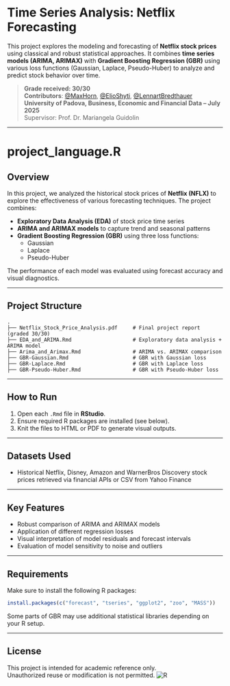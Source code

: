 # Time Series Analysis: Netflix Forecasting

This project explores the modeling and forecasting of **Netflix stock prices** using classical and robust statistical approaches. It combines **time series models (ARIMA, ARIMAX)** with **Gradient Boosting Regression (GBR)** using various loss functions (Gaussian, Laplace, Pseudo-Huber) to analyze and predict stock behavior over time.

> **Grade received: 30/30**  
> **Contributors**: [@MaxHorn](https://github.com/MHRN-DS), [@ElioShyti](https://github.com/ElioShyti2000), [@LennartBredthauer](https://github.com/Lenny945)  
> **University of Padova, Business, Economic and Financial Data – July 2025**  
> Supervisor: Prof. Dr. Mariangela Guidolin

---

# project_language.R

## Overview

In this project, we analyzed the historical stock prices of **Netflix (NFLX)** to explore the effectiveness of various forecasting techniques. The project combines:

- **Exploratory Data Analysis (EDA)** of stock price time series  
- **ARIMA and ARIMAX models** to capture trend and seasonal patterns  
- **Gradient Boosting Regression (GBR)** using three loss functions:  
  - Gaussian  
  - Laplace  
  - Pseudo-Huber  

The performance of each model was evaluated using forecast accuracy and visual diagnostics.

---

## Project Structure

```
.
├── Netflix_Stock_Price_Analysis.pdf     # Final project report (graded 30/30)
├── EDA_and_ARIMA.Rmd                    # Exploratory data analysis + ARIMA model
├── Arima_and_Arimax.Rmd                 # ARIMA vs. ARIMAX comparison
├── GBR-Gaussian.Rmd                     # GBR with Gaussian loss
├── GBR-Laplace.Rmd                      # GBR with Laplace loss
├── GBR-Pseudo-Huber.Rmd                 # GBR with Pseudo-Huber loss
```

---

## How to Run

1. Open each `.Rmd` file in **RStudio**.
2. Ensure required R packages are installed (see below).
3. Knit the files to HTML or PDF to generate visual outputs.

---

## Datasets Used

- Historical Netflix, Disney, Amazon and WarnerBros Discovery stock prices retrieved via financial APIs or CSV from Yahoo Finance

---

## Key Features

- Robust comparison of ARIMA and ARIMAX models
- Application of different regression losses
- Visual interpretation of model residuals and forecast intervals
- Evaluation of model sensitivity to noise and outliers

---

## Requirements

Make sure to install the following R packages:

```r
install.packages(c("forecast", "tseries", "ggplot2", "zoo", "MASS"))
```

Some parts of GBR may use additional statistical libraries depending on your R setup.

---

## License

This project is intended for academic reference only.  
Unauthorized reuse or modification is not permitted.
![R](https://img.shields.io/badge/code-R-blue?logo=r)
